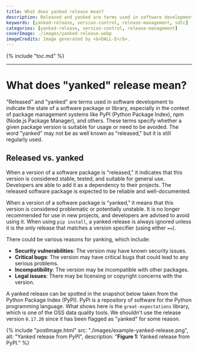```yaml
---
title: What does yanked release mean?
description: Released and yanked are terms used in software development to indicate the state of a software package or library. These terms specify whether a given package version is suitable for usage or need to be avoided.
keywords: [yanked-release, version-control, release-management, sdlc]
categories: [yanked-release, version-control, release-management]
coverImage: ./images/yanked-release.webp
imageCredits: Image generated by <b>DALL-E</b>.
---
```


{% include "toc.md" %}

---

# What does "yanked" release mean?

"Released" and "yanked" are terms used in software development to indicate the state of a software package or library, especially in the context of package management systems like PyPI (Python Package Index), npm (Node.js Package Manager), and others. These terms specify whether a given package version is suitable for usage or need to be avoided. The word "yanked" may not be as well known as "released," but it is still regularly used.

## Released vs. yanked

When a version of a software package is "released," it indicates that this version is considered stable, tested, and suitable for general use. Developers are able to add it as a dependency to their projects. The released software package is expected to be reliable and well-documented.

When a version of a software package is "yanked," it means that this version is considered problematic or potentially unstable. It is no longer recommended for use in new projects, and developers are advised to avoid using it. When using `pip install`, a yanked release is always ignored unless it is the only release that matches a version specifier (using either `==`).

There could be various reasons for yanking, which include:

* **Security vulnerabilities**: The version may have known security issues.
* **Critical bugs**: The version may have critical bugs that could lead to any serious problems.
* **Incompatibility**: The version may be incompatible with other packages.
* **Legal issues**: There may be licensing or copyright concerns with the version.

A yanked release can be spotted in the snapshot below taken from the Python Package Index (PyPI). PyPi is a repository of software for the Python programming language. What shows here is the `great-expectations` library, which is one of the OSS data quality tools. We shouldn't use the release version `0.17.20` since it has been flagged as "yanked" for some reason.

{% include "postImage.html" src: "./images/example-yanked-release.png", alt: "Yanked release from PyPI", description: "<b>Figure 1: </b>Yanked release from PyPI." %}